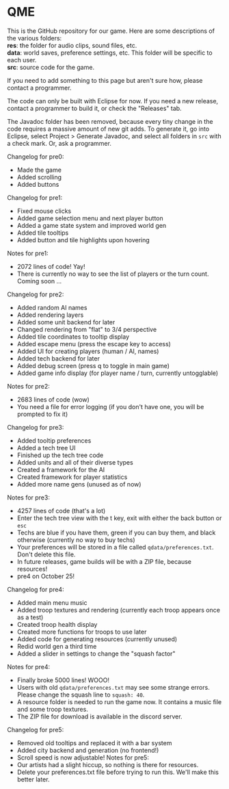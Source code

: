 QME
===

This is the GitHub repository for our game. Here are some descriptions of the various folders:<br/>
**res**: the folder for audio clips, sound files, etc.<br/>
**data**: world saves, preference settings, etc. This folder will be specific to each user.<br/>
**src**: source code for the game.

If you need to add something to this page but aren't sure how, please contact a programmer.

The code can only be built with Eclipse for now. If you need a new release, contact a programmer
to build it, or check the "Releases" tab.

The Javadoc folder has been removed, because every tiny change in the code requires a massive amount
of new git adds. To generate it, go into Eclipse, select Project > Generate Javadoc, and select all
folders in `src` with a check mark. Or, ask a programmer.

Changelog for pre0:
  - Made the game
  - Added scrolling
  - Added buttons
  
Changelog for pre1:
  - Fixed mouse clicks
  - Added game selection menu and next player button
  - Added a game state system and improved world gen
  - Added tile tooltips
  - Added button and tile highlights upon hovering
  
Notes for pre1:
  - 2072 lines of code! Yay!
  - There is currently no way to see the list of players or the turn count. Coming soon ...

Changelog for pre2:
  - Added random AI names
  - Added rendering layers
  - Added some unit backend for later
  - Changed rendering from "flat" to 3/4 perspective
  - Added tile coordinates to tooltip display
  - Added escape menu (press the escape key to access)
  - Added UI for creating players (human / AI, names)
  - Added tech backend for later
  - Added debug screen (press q to toggle in main game)
  - Added game info display (for player name / turn, currently untogglable)
  
Notes for pre2:
  - 2683 lines of code (wow)
  - You need a file for error logging (if you don't have one, you will be prompted to fix it)

Changelog for pre3:
  - Added tooltip preferences
  - Added a tech tree UI
  - Finished up the tech tree code
  - Added units and all of their diverse types
  - Created a framework for the AI
  - Created framework for player statistics
  - Added more name gens (unused as of now)
  
Notes for pre3:
  - 4257 lines of code (that's a lot)
  - Enter the tech tree view with the t key, exit with either the back button or `esc`
  - Techs are blue if you have them, green if you can buy them, and black otherwise (currently no way to buy techs)
  - Your preferences will be stored in a file called `qdata/preferences.txt`. Don't delete this file.
  - In future releases, game builds will be with a ZIP file, because resources!
  - pre4 on October 25!
  
Changelog for pre4:
  - Added main menu music
  - Added troop textures and rendering (currently each troop appears once as a test)
  - Created troop health display
  - Created more functions for troops to use later
  - Added code for generating resources (currently unused)
  - Redid world gen a third time
  - Added a slider in settings to change the "squash factor"
  
Notes for pre4:
  - Finally broke 5000 lines! WOOO!
  - Users with old `qdata/preferences.txt` may see some strange errors. Please change the squash line to `squash: 40`.
  - A resource folder is needed to run the game now. It contains a music file and some troop textures.
  - The ZIP file for download is available in the discord server.
  
Changelog for pre5:
  - Removed old tooltips and replaced it with a bar system
  - Added city backend and generation (no frontend!)
  - Scroll speed is now adjustable!
Notes for pre5:
  - Our artists had a slight hiccup, so nothing is there for resources.
  - Delete your preferences.txt file before trying to run this. We'll make this better later.
